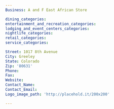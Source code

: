 ```yaml
---
Business: A and F East African Store

dining_categories:
entertainment_and_recreation_categories:
lodging_and_event_centers_categories:
nightlife_categories:
retail_categories:
service_categories:

Street: 1017 8th Avenue
City: Greeley
State: Colorado
Zip: '80631'
Phone:
Fax:
Website:
Contact_Name:
Contact_Email:
Logo_image_path: 'http://placehold.it/200x200'

---
```



